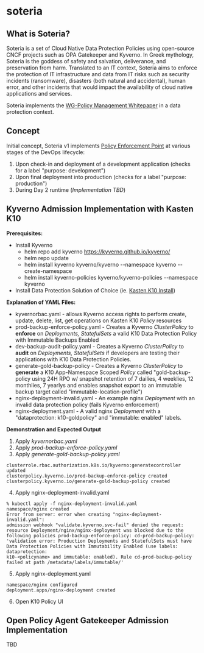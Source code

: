 # soteria

## What is Soteria?
  
Soteria is a set of Cloud Native Data Protection Policies using open-source CNCF projects such as OPA Gatekeeper and Kyverno.  In Greek mythology, Soteria is the goddess of safety and salvation, deliverance, and preservation from harm. Translated to an IT context, Soteria aims to enforce the protection of IT infrastructure and data from IT risks such as security incidents (ransomware), disasters (both natural and accidental), human error, and other incidents that would impact the availability of cloud native applications and services.  
  
Soteria implements the [WG-Policy Management Whitepaper](https://github.com/kubernetes/community/blob/c61508a8651fcb49036188410becc36a3750217b/sig-security/policy/kubernetes-policy-management.md) in a data protection context.
  
## Concept
Initial concept, Soteria v1 implements [Policy Enforcement Point](https://github.com/kubernetes/community/blob/c61508a8651fcb49036188410becc36a3750217b/sig-security/policy/kubernetes-policy-management.md) at various stages of the DevOps lifecycle: 
1. Upon check-in and deployment of a development application (checks for a label "purpose: development")
2. Upon final deployment into production (checks for a label "purpose: production")
3. During Day 2 runtime (_Implementation TBD_)

## Kyverno Admission Implementation with Kasten K10
**Prerequisites:** 
- Install Kyverno
  - helm repo add kyverno https://kyverno.github.io/kyverno/
  - helm repo update
  - helm install kyverno kyverno/kyverno --namespace kyverno --create-namespace
  - helm install kyverno-policies kyverno/kyverno-policies --namespace kyverno
- Install Data Protection Solution of Choice (ie. [Kasten K10 Install](https://docs.kasten.io/latest/install/install.html))

**Explanation of YAML Files:**  
- kyvernorbac.yaml - allows Kyverno access rights to perform create, update, delete, list, get operations on Kasten K10 _Policy_ resources
- prod-backup-enforce-policy.yaml - Creates a Kyverno _ClusterPolicy_ to **enforce** on _Deployments, StatefulSets_ a valid K10 Data Protection Policy with Immutable Backups Enabled
- dev-backup-audit-policy.yaml - Creates a Kyverno _ClusterPolicy_ to **audit** on _Deployments, StatefulSets_ if developers are testing their applications with K10 Data Protection Policies.
- generate-gold-backup-policy - Creates a Kyverno _ClusterPolicy_ to **generate** a K10 App-Namespace Scoped _Policy_ called "gold-backup-policy using 24H RPO w/ snapshot retention of 7 dailies, 4 weeklies, 12 monthlies, 7 yearlys and enables snapshot export to an immutable backup target called "immutable-location-profile")
- nginx-deployment-invalid.yaml - An example nginx _Deployment_ with an invalid data protection policy (fails Kyverno enforcement)
- nginx-deployment.yaml - A valid nginx _Deployment_ with a "dataprotection: k10-goldpolicy" and "immutable: enabled" labels.  

**Demonstration and Expected Output**
1. Apply _kyvernorbac.yaml_
2. Apply _prod-backup-enforce-policy.yaml_
3. Apply _generate-gold-backup-policy.yaml_

```
clusterrole.rbac.authorization.k8s.io/kyverno:generatecontroller updated
clusterpolicy.kyverno.io/prod-backup-enforce-policy created
clusterpolicy.kyverno.io/generate-gold-backup-policy created
```
4. Apply nginx-deployment-invalid.yaml

```
% kubectl apply -f nginx-deployment-invalid.yaml 
namespace/nginx created
Error from server: error when creating "nginx-deployment-invalid.yaml": 
admission webhook "validate.kyverno.svc-fail" denied the request: 
resource Deployment/nginx/nginx-deployment was blocked due to the 
following policies prod-backup-enforce-policy: cd-prod-backup-policy: 
'validation error: Production Deployments and StatefulSets must have 
Data Protection Policies with Immutability Enabled (use labels: dataprotection:
k10-<policyname> and immutable: enabled). Rule cd-prod-backup-policy 
failed at path /metadata/labels/immutable/'
```

5. Apply nginx-deployment.yaml

```
namespace/nginx configured
deployment.apps/nginx-deployment created
```

6. Open K10 Policy UI

## Open Policy Agent Gatekeeper Admission Implementation
TBD 
